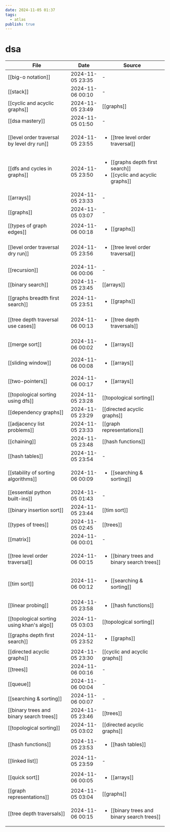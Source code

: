 ```yaml
---
date: 2024-11-05 01:37
tags:
  - atlas
publish: true
---
```

# dsa

<!-- QueryToSerialize: TABLE date as "Date", sources as "Source" FROM "content/🥷🏽 jutsus" WHERE contains(tags, "dsa") -->
<!-- SerializedQuery: TABLE date as "Date", sources as "Source" FROM "content/🥷🏽 jutsus" WHERE contains(tags, "dsa") -->

| File                                                                                                      | Date             | Source                                                                                                                                                                                      |
| --------------------------------------------------------------------------------------------------------- | ---------------- | ------------------------------------------------------------------------------------------------------------------------------------------------------------------------------------------- |
| [[big-o notation]]                                                 | 2024-11-05 23:35 | \-                                                                                                                                                                                          |
| [[stack]]                                                                   | 2024-11-06 00:10 | \-                                                                                                                                                                                          |
| [[cyclic and acyclic graphs]]                           | 2024-11-05 23:49 | [[graphs]]                                                                                                                                                   |
| [[dsa mastery]]                                                       | 2024-11-05 01:50 | \-                                                                                                                                                                                          |
| [[level order traversal by level dry run]] | 2024-11-05 23:55 | <ul><li>[[tree level order traversal]]</li></ul>                                                                                        |
| [[dfs and cycles in graphs]]                             | 2024-11-05 23:50 | <ul><li>[[graphs depth first search]]</li><li>[[cyclic and acyclic graphs]]</li></ul> |
| [[arrays]]                                                                 | 2024-11-05 23:33 | \-                                                                                                                                                                                          |
| [[graphs]]                                                                 | 2024-11-05 03:07 | \-                                                                                                                                                                                          |
| [[types of graph edges]]                                     | 2024-11-06 00:18 | <ul><li>[[graphs]]</li></ul>                                                                                                                                |
| [[level order traversal dry run]]                   | 2024-11-05 23:56 | <ul><li>[[tree level order traversal]]</li></ul>                                                                                        |
| [[recursion]]                                                           | 2024-11-06 00:06 | \-                                                                                                                                                                                          |
| [[binary search]]                                                   | 2024-11-05 23:45 | [[arrays]]                                                                                                                                                   |
| [[graphs breadth first search]]                       | 2024-11-05 23:51 | <ul><li>[[graphs]]</li></ul>                                                                                                                                |
| [[tree depth traversal use cases]]                 | 2024-11-06 00:13 | <ul><li>[[tree depth traversals]]</li></ul>                                                                                                  |
| [[merge sort]]                                                         | 2024-11-06 00:02 | <ul><li>[[arrays]]</li></ul>                                                                                                                                |
| [[sliding window]]                                                 | 2024-11-06 00:08 | <ul><li>[[arrays]]</li></ul>                                                                                                                                |
| [[two-pointers]]                                                     | 2024-11-06 00:17 | <ul><li>[[arrays]]</li></ul>                                                                                                                                |
| [[topological sorting using dfs]]                   | 2024-11-05 23:28 | [[topological sorting]]                                                                                                                         |
| [[dependency graphs]]                                           | 2024-11-05 23:29 | [[directed acyclic graphs]]                                                                                                                 |
| [[adjacency list problems]]                               | 2024-11-05 23:33 | [[graph representations]]                                                                                                                     |
| [[chaining]]                                                             | 2024-11-05 23:48 | [[hash functions]]                                                                                                                                   |
| [[hash tables]]                                                       | 2024-11-05 23:54 | \-                                                                                                                                                                                          |
| [[stability of sorting algorithms]]               | 2024-11-06 00:09 | <ul><li>[[searching & sorting]]</li></ul>                                                                                                      |
| [[essential python built-ins]]                         | 2024-11-05 01:43 | \-                                                                                                                                                                                          |
| [[binary insertion sort]]                                   | 2024-11-05 23:44 | [[tim sort]]                                                                                                                                               |
| [[types of trees]]                                                 | 2024-11-05 02:45 | [[trees]]                                                                                                                                                     |
| [[matrix]]                                                                 | 2024-11-06 00:01 | \-                                                                                                                                                                                          |
| [[tree level order traversal]]                         | 2024-11-06 00:15 | <ul><li>[[binary trees and binary search trees]]</li></ul>                                                                    |
| [[tim sort]]                                                             | 2024-11-06 00:12 | <ul><li>[[searching & sorting]]</li></ul>                                                                                                      |
| [[linear probing]]                                                 | 2024-11-05 23:58 | <ul><li>[[hash functions]]</li></ul>                                                                                                                |
| [[topological sorting using khan's algo]]   | 2024-11-05 03:03 | [[topological sorting]]                                                                                                                         |
| [[graphs depth first search]]                           | 2024-11-05 23:52 | <ul><li>[[graphs]]</li></ul>                                                                                                                                |
| [[directed acyclic graphs]]                               | 2024-11-05 23:30 | [[cyclic and acyclic graphs]]                                                                                                             |
| [[trees]]                                                                   | 2024-11-06 00:16 | \-                                                                                                                                                                                          |
| [[queue]]                                                                   | 2024-11-06 00:04 | \-                                                                                                                                                                                          |
| [[searching & sorting]]                                       | 2024-11-06 00:07 | \-                                                                                                                                                                                          |
| [[binary trees and binary search trees]]     | 2024-11-05 23:46 | [[trees]]                                                                                                                                                     |
| [[topological sorting]]                                       | 2024-11-05 03:02 | [[directed acyclic graphs]]                                                                                                                 |
| [[hash functions]]                                                 | 2024-11-05 23:53 | <ul><li>[[hash tables]]</li></ul>                                                                                                                      |
| [[linked list]]                                                       | 2024-11-05 23:59 | \-                                                                                                                                                                                          |
| [[quick sort]]                                                         | 2024-11-06 00:05 | <ul><li>[[arrays]]</li></ul>                                                                                                                                |
| [[graph representations]]                                   | 2024-11-05 03:04 | [[graphs]]                                                                                                                                                   |
| [[tree depth traversals]]                                   | 2024-11-06 00:15 | <ul><li>[[binary trees and binary search trees]]</li></ul>                                                                    |
<!-- SerializedQuery END -->

